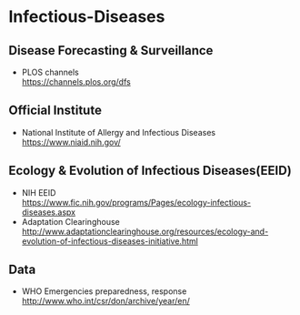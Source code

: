 # Infectious-Diseases
## Disease Forecasting & Surveillance
* PLOS channels<br> https://channels.plos.org/dfs
## Official Institute
* National Institute of Allergy and Infectious Diseases <br> https://www.niaid.nih.gov/
## Ecology & Evolution of Infectious Diseases(EEID)
* NIH EEID<br>https://www.fic.nih.gov/programs/Pages/ecology-infectious-diseases.aspx
* Adaptation Clearinghouse<br> http://www.adaptationclearinghouse.org/resources/ecology-and-evolution-of-infectious-diseases-initiative.html
## Data
* WHO Emergencies preparedness, response<br>http://www.who.int/csr/don/archive/year/en/
